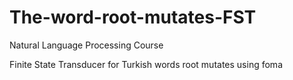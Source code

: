 # The-word-root-mutates-FST
Natural Language Processing Course

Finite State Transducer for Turkish words root mutates using foma
